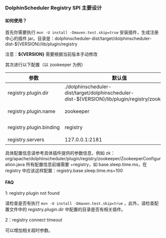 ### DolphinScheduler Registry SPI 主要设计

#### 如何使用？

首先你需要执行 `mvn -U install -Dmaven.test.skip=true` 安装插件，生成注册中心的插件 jar。目录是：dolphinscheduler-dist/target/dolphinscheduler-dist-${VERSION}/lib/plugin/registry

注意：**${VERSION}** 需要根据当前版本手动修改

其次进行以下配置（以 zookeeper 为例）

|参数 |默认值| 描述|
|--|--|--|
registry.plugin.dir|./dolphinscheduler-dist/target/dolphinscheduler-dist-${VERSION}/lib/plugin/registry/zookeeper | 注册中心插件目录
registry.plugin.name|zookeeper|注册中心具体插件名称
registry.plugin.binding|registry|DolphinScheduler 插件类别
registry.servers|127.0.0.1:2181|zk 连接地址

具体配置信息请参考具体插件提供的参数信息，例如 zk：org/apache/dolphinscheduler/plugin/registry/zookeeper/ZookeeperConfiguration.java
所有配置信息前缀需要 +registry，如 base.sleep.time.ms，在 registry 中应该这样配置：registry.base.sleep.time.ms=100


#### FAQ

1: registry plugin not found

请检查是否有执行 `mvn -U install -Dmaven.test.skip=true` ，此外，请检查配置文件中的 registry.plugin.dir 中配置的目录是否有相关插件。

2：registry connect timeout

可以增加相关超时参数。
